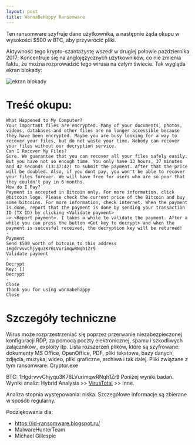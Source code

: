 ```yaml
---
layout: post
title: WannaBeHappy Ransomware
---
```


Ten ransomware szyfruje dane użytkownika, a następnie żąda okupu w wysokości $500 w BTC, aby przywrócić pliki. 

Aktywność tego krypto-szantażystę wszedł w drugiej połowie października 2017; Koncentruje się na anglojęzycznych użytkowników, co nie zmienia faktu, że można rozprowadzić tego wirusa na całym świecie. Tak wygląda ekran blokady:

![ekran blokady](https://2.bp.blogspot.com/-D7t_UfLeN5E/WfI3g4aUwEI/AAAAAAAAHk0/V-9r1bAjqaILl37ZHprnlvoGRPpugsjAQCLcBGAs/s320/lock-note.jpg)

# Treść okupu:
```Ooops your files have been encrypted
What Happened to My Computer?
Your important files are encrypted. Many of your documents, photos, videos, databases and other files are no longer accessible because they have been encrypted. Maybe you are busy looking for a way to recover your files, but do not waste your time. Nobody can recover your files without our decryption service.
Can I Recover My Files?
Sure. We guarantee that you can recover all your files safely easily. But you have not so enough time. You only have 13 hours, 37 minutes and 42 seconds (13:37:42) to submit the payment. After that the price will be doubled. Also, if you dont pay, you won't be able to recover your files forever. We will have free for users who are so poor that they couldn't pay in 6 months.
How do I Pay?
Payment is accepted in Bitcoin only. For more information, click @bitcoin logo. Please check the current price of the Bitcoin and buy some bitcoins. For more information, check internet. When the payment is done, report that the payment is done by sending your transaction ID (TX ID) by clicking <Validate payment>
—> <Report payment>. I takes a while to validate the payment. After a while you can press the button <Get key to decrypt> and when the payment is succesful received, the decryption key will be returned!
-
Payment
Send $500 worth of bitcoin to this address
1HgdrvvvChjyqu3K76LVurimqwRNqh1Zr9
Validate payment
-
Decrypt
Key: []
Decrypt
-
Close
Thank you for using wannabehappy
Close
```


# Szczegóły techniczne

Wirus może rozprzestrzeniać się poprzez przerwanie niezabezpieczonej konfiguracji RDP, za pomocą poczty elektronicznej, spamu i szkodliwych załączników,, exploity itp. 
Lista rozszerzeń plików, które są szyfrowane: dokumenty MS Office, OpenOffice, PDF, pliki tekstowe, bazy danych, zdjęcia, muzyka, wideo, pliki graficzne, archiwa i tak dalej. 
Pliki związane z tym ransomware: Cryptor.exe

BTC: 1HgdrvvvChjyqu3K76LVurimqwRNqh1Zr9 
Poniżej wyniki badań. Wyniki analiz: Hybrid Analysis >> [VirusTotal](https://www.virustotal.com/ru/file/04969afe8c9b6184cb14e8dae785c040437e9963d1ced1145d4f66e9191925e1/analysis/1509024429/) >> Inne.

Analiza stopnia występowania: niska. Szczegółowe informacje są zbierane w sposób regularny. 


Podziękowania dla:
* https://id-ransomware.blogspot.ru/
* MalwareHunterTeam
* Michael Gillespie

